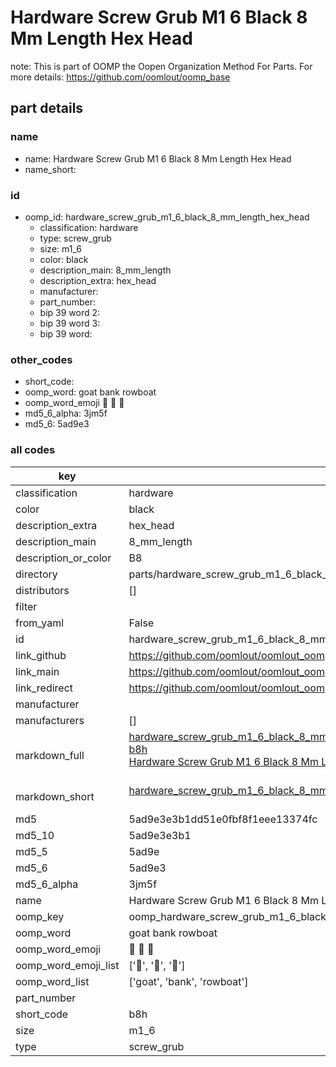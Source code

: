 # Hardware Screw Grub M1 6 Black 8 Mm Length Hex Head  

note: This is part of OOMP the Oopen Organization Method For Parts. For more details: https://github.com/oomlout/oomp_base

##  part details
  







### name
* name: Hardware Screw Grub M1 6 Black 8 Mm Length Hex Head
* name_short: 
### id
* oomp_id: hardware_screw_grub_m1_6_black_8_mm_length_hex_head
  * classification: hardware
  * type: screw_grub
  * size: m1_6
  * color: black
  * description_main: 8_mm_length
  * description_extra: hex_head
  * manufacturer: 
  * part_number: 
  * bip 39 word 2: 
  * bip 39 word 3: 
  * bip 39 word: 

### other_codes
* short_code: 
* oomp_word: goat bank rowboat
* oomp_word_emoji :goat: :bank: :rowboat:
* md5_6_alpha: 3jm5f
* md5_6: 5ad9e3









### all codes 
| key | value |  
| --- | --- |  
| classification | hardware |  
| color | black |  
| description_extra | hex_head |  
| description_main | 8_mm_length |  
| description_or_color | B8 |  
| directory | parts/hardware_screw_grub_m1_6_black_8_mm_length_hex_head |  
| distributors | [] |  
| filter |  |  
| from_yaml | False |  
| id | hardware_screw_grub_m1_6_black_8_mm_length_hex_head |  
| link_github | https://github.com/oomlout/oomlout_oomp_version_1_messy/tree/main/parts/hardware_screw_grub_m1_6_black_8_mm_length_hex_head |  
| link_main | https://github.com/oomlout/oomlout_oomp_version_1_messy/tree/main/parts/hardware_screw_grub_m1_6_black_8_mm_length_hex_head |  
| link_redirect | https://github.com/oomlout/oomlout_oomp_version_1_messy/tree/main/parts/hardware_screw_grub_m1_6_black_8_mm_length_hex_head |  
| manufacturer |  |  
| manufacturers | [] |  
| markdown_full | [hardware_screw_grub_m1_6_black_8_mm_length_hex_head](none)<br>[b8h](none)<br>[Hardware Screw Grub M1 6 Black 8 Mm Length Hex Head](none)<br><br> |  
| markdown_short | [hardware_screw_grub_m1_6_black_8_mm_length_hex_head](none)<br><br> |  
| md5 | 5ad9e3e3b1dd51e0fbf8f1eee13374fc |  
| md5_10 | 5ad9e3e3b1 |  
| md5_5 | 5ad9e |  
| md5_6 | 5ad9e3 |  
| md5_6_alpha | 3jm5f |  
| name | Hardware Screw Grub M1 6 Black 8 Mm Length Hex Head |  
| oomp_key | oomp_hardware_screw_grub_m1_6_black_8_mm_length_hex_head |  
| oomp_word | goat bank rowboat |  
| oomp_word_emoji | :goat: :bank: :rowboat: |  
| oomp_word_emoji_list | [':goat:', ':bank:', ':rowboat:'] |  
| oomp_word_list | ['goat', 'bank', 'rowboat'] |  
| part_number |  |  
| short_code | b8h |  
| size | m1_6 |  
| type | screw_grub |  
